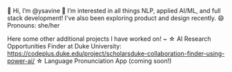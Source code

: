 👋 Hi, I’m @ysavine
🧠 I’m interested in all things NLP, applied AI/ML, and full stack development! I've also been exploring product and design recently.
😄 Pronouns: she/her

Here some other additional projects I have worked on! ~ 
☆ AI Research Opportunities Finder at Duke University: https://codeplus.duke.edu/project/scholarsduke-collaboration-finder-using-power-ai/ 
☆ Language Pronunciation App (coming soon!)
